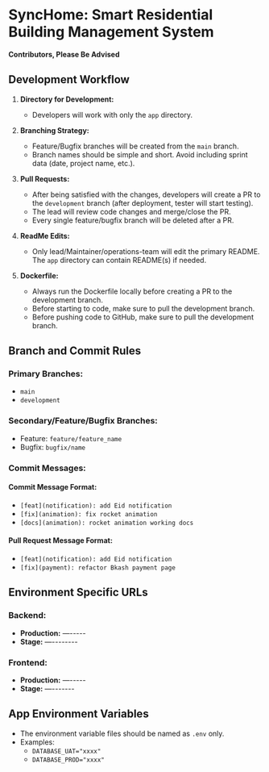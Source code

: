 
# SyncHome: Smart Residential Building Management System

**Contributors, Please Be Advised**

## Development Workflow

1. **Directory for Development:**
   - Developers will work with only the `app` directory.

2. **Branching Strategy:**
   - Feature/Bugfix branches will be created from the `main` branch.
   - Branch names should be simple and short. Avoid including sprint data (date, project name, etc.).

3. **Pull Requests:**
   - After being satisfied with the changes, developers will create a PR to the `development` branch (after deployment, tester will start testing).
   - The lead will review code changes and merge/close the PR.
   - Every single feature/bugfix branch will be deleted after a PR.

4. **ReadMe Edits:**
   - Only lead/Maintainer/operations-team will edit the primary README. The `app` directory can contain README(s) if needed.

5. **Dockerfile:**
   - Always run the Dockerfile locally before creating a PR to the development branch.
   - Before starting to code, make sure to pull the development branch.
   - Before pushing code to GitHub, make sure to pull the development branch.

## Branch and Commit Rules

### Primary Branches:
- `main`
- `development`

### Secondary/Feature/Bugfix Branches:
- Feature: `feature/feature_name`
- Bugfix: `bugfix/name`

### Commit Messages:

#### Commit Message Format:
- `[feat](notification): add Eid notification`
- `[fix](animation): fix rocket animation`
- `[docs](animation): rocket animation working docs`

#### Pull Request Message Format:
- `[feat](notification): add Eid notification`
- `[fix](payment): refactor Bkash payment page`

## Environment Specific URLs

### Backend:
- **Production:** —-----
- **Stage:** —--------

### Frontend:
- **Production:** —-----
- **Stage:** —-------

## App Environment Variables

- The environment variable files should be named as `.env` only.
- Examples:
  - `DATABASE_UAT="xxxx"`
  - `DATABASE_PROD="xxxx"`


